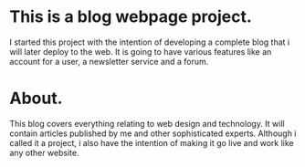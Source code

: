 #  This is a blog webpage project.
I started this project with the intention of developing a complete blog that i will later deploy to the web.
It is going to have various features like an account for a user, a newsletter service and a forum. 
# About.
This blog covers everything relating to web design and technology. It will contain articles published by me and other 
sophisticated experts. Although i called it a project, i also have the intention of making it go live and work like any other 
website.
